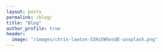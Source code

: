 ```yaml
---
layout: posts
permalink: /blog/
title: "Blog"
author_profile: true
header:
  image: "/images/chris-lawton-5IHz5WhosQE-unsplash.png"
---
```


